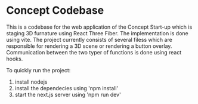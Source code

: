 # Concept Codebase

This is a codebase for the web application of the Concept Start-up which is staging 3D furnature using React Three Fiber. The implementation is done using vite. The project currently consists of several filess which are responsible for rendering a 3D scene or rendering a button overlay. Communication between the two typer of functions is done using react hooks.

To quickly run the project:

1. install nodejs
2. install the dependecies using 'npm install'
3. start the next.js server using 'npm run dev'

